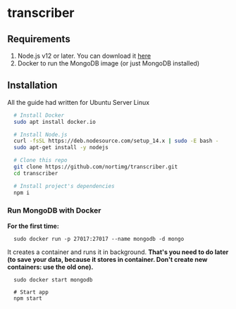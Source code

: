 # transcriber

## Requirements
1. Node.js v12 or later. You can download it [here](https://github.com/nodesource/distributions#installation-instructions)
2. Docker to run the MongoDB image (or just MongoDB installed)

## Installation
All the guide had written for Ubuntu Server Linux 

```bash
  # Install Docker
  sudo apt install docker.io

  # Install Node.js
  curl -fsSL https://deb.nodesource.com/setup_14.x | sudo -E bash -
  sudo apt-get install -y nodejs

  # Clone this repo
  git clone https://github.com/nortimg/transcriber.git
  cd transcriber

  # Install project's dependencies
  npm i

```
  ### Run MongoDB with Docker
  **For the first time:**
  ```
    sudo docker run -p 27017:27017 --name mongodb -d mongo
  ```
  It creates a container and runs it in background.
  **That's you need to do later (to save your data, because it stores in container. Don't create new containers: use the old one).**
  ```
    sudo docker start mongodb
  ```
```
  # Start app
  npm start
```
